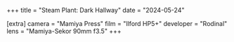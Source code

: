 +++
title =  "Steam Plant: Dark Hallway"
date =  "2024-05-24"

[extra]
camera = "Mamiya Press"
film =  "Ilford HP5+"
developer =  "Rodinal"
lens = "Mamiya-Sekor 90mm f3.5"
+++
